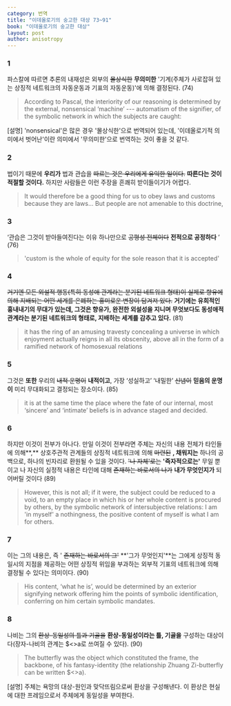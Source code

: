 ```yaml
---
category: 번역
title: "이데올로기의 숭고한 대상 73~91"
book: "이데올로기의 숭고한 대상"
layout: post
author: anisotropy
---
```


### 1

파스칼에 따르면 추론의 내재성은 외부의 ~~몰상식한~~ **무의미한** '기계(주체가 사로잡혀 있는 상징적 네트워크의 자동운동과 기표의 자동운동)'에 의해 결정된다. (74)

> According to Pascal, the interiority of our reasoning is determined by the external, nonsensical ‘machine’ --- automatism of the signifier, of the symbolic network in which the subjects are caught:  

[설명]  'nonsensical'은 많은 경우 '몰상식한'으로 번역되어 있는데, '이데올로기적 의미에서 벗어난'이란 의미에서 '무의미한'으로 번역하는 것이 좋을 것 같다.

### 2

법이기 때문에 **우리가** 법과 관습을 ~~따르는 것은 우리에게 유익한 일이다.~~ **따른다는 것이 적절할 것이다.** 하지만 사람들은 이런 주장을 흔쾌히 받이들이기가 어렵다.

> It would therefore be a good thing for us to obey laws and customs because they are laws... But people are not amenable to this doctrine,   

### 3

‘관습은 그것이 받아들여진다는 이유 하나만으로 ~~공평성 전체이다~~ **전적으로 공정하다** ’ (76)

> 'custom is the whole of equity for the sole reason that it is accepted'  

### 4

~~거기엔 모든 외설적 행동(특히 동성애 관계라는 분기된 네트워크 형태)이 실제로 향유에 의해 지배되는 어떤 세계를 은폐하는 홍미로운 변장이 담겨져 있다.~~ **거기에는 유희적인 흉내내기의 무대가 있는데, 그것은 향유가, 완전한 외설성을 지니며 무엇보다도 동성애적 관계라는 분기된 네트워크의 형태로, 지배하는 세계를 감추고 있다.**  (81)

> it has the ring of an amusing travesty concealing a universe in which enjoyment actually reigns in all its obscenity, above all in the form of a ramified network of homosexual relations  


### 5

그것은 **또한** 우리의 ~~내적 운명이~~ **내적이고**, 가장 ‘성실하고’ ‘내밀한’ ~~신념이~~ **믿음의 운명이** 미리 무대화되고 결정되는 장소이다. (85)

> it is at the same time the place where the fate of our internal, most ‘sincere’ and ‘intimate’ beliefs is in advance staged and decided.  

### 6

하지만 이것이 전부가 아나다. 만일 이것이 전부라면 주체는 자신의 내용 전체가 타인들에 의해**,** 상호주관적 관계들의 상징적 네트워크에 의해 ~~마련된~~ **, 채워지는** 하나의 공백으로, 하나의 빈자리로 환원될 수 있을 것이다. ~~'나 자체'로는~~ **'즉자적으로는'** 무일 뿐이고 나 자신의 실정적 내용은 타인에 대해 ~~존재하는 바로서의 나가~~ **내가 무엇인지가** 되어버릴 것이다 (89)

> However, this is not all; if it were, the subject could be reduced to a void, to an empty place in which his or her whole content is procured by others, by the symbolic network of intersubjective relations: I am 'in myself' a nothingness, the positive content of myself is what I am for others.  

### 7

이는 그의 내용은, 즉 ' ~~존재하는 바로서의 그'~~ **'그가 무엇인지'**는 그에게 상징적 동일시의 지점을 제공하는 어떤 상징적 위임을 부과하는 외부적 기표의 네트워크에 의해 결정될 수 있다는 의미이다. (90)

> His content, ‘what he is’, would be determined by an exterior signifying network offering him the points of symbolic identification, conferring on him certain symbolic mandates.  

### 8

나비는 그의 ~~환상-동일성의 틀과 기골을~~ **환상-동일성이라는 틀, 기골을** 구성하는 대상이다(장자-나비의 관계는 $<>a로 쓰여질 수 있다). (90)

> The butterfly was the object which constituted the frame, the backbone, of his fantasy-identity (the relationship Zhuang Zi-butterfly can be written $<>a).  

[설명] 주체는 욕망의 대상-원인과 맞닥뜨림으로써 환상을 구성해낸다. 이 환상은 현실에 대한 프레임으로서 주체에게 동일성을 부여한다.
